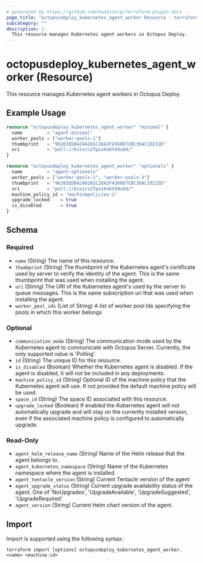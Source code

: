 ```yaml
---
# generated by https://github.com/hashicorp/terraform-plugin-docs
page_title: "octopusdeploy_kubernetes_agent_worker Resource - terraform-provider-octopusdeploy"
subcategory: ""
description: |-
  This resource manages Kubernetes agent workers in Octopus Deploy.
---
```


# octopusdeploy_kubernetes_agent_worker (Resource)

This resource manages Kubernetes agent workers in Octopus Deploy.

## Example Usage

```terraform
resource "octopusdeploy_kubernetes_agent_worker" "minimal" {
  name         = "agent-minimal"
  worker_pools = ["worker-pools-1"]
  thumbprint   = "96203ED84246201C26A2F4360D7CBC36AC1D232D"
  uri          = "poll://kcxzcv2fpsxkn6tk9u6d/"
}

resource "octopusdeploy_kubernetes_agent_worker" "optionals" {
  name         = "agent-optionals"
  worker_pools = ["worker-pools-1", "worker-pools-3"]
  thumbprint   = "96203ED84246201C26A2F4360D7CBC36AC1D232D"
  uri          = "poll://kcxzcv2fpsxkn6tk9u6d/"
  machine_policy_id = "machinepolicies-1"
  upgrade_locked    = true
  is_disabled       = true
}
```

<!-- schema generated by tfplugindocs -->
## Schema

### Required

- `name` (String) The name of this resource.
- `thumbprint` (String) The thumbprint of the Kubernetes agent's certificate used by server to verify the identity of the agent. This is the same thumbprint that was used when installing the agent.
- `uri` (String) The URI of the Kubernetes agent's used by the server to queue messages. This is the same subscription uri that was used when installing the agent.
- `worker_pool_ids` (List of String) A list of worker pool Ids specifying the pools in which this worker belongs

### Optional

- `communication_mode` (String) The communication mode used by the Kubernetes agent to communicate with Octopus Server. Currently, the only supported value is 'Polling'.
- `id` (String) The unique ID for this resource.
- `is_disabled` (Boolean) Whether the Kubernetes agent is disabled. If the agent is disabled, it will not be included in any deployments.
- `machine_policy_id` (String) Optional ID of the machine policy that the Kubernetes agent will use. If not provided the default machine policy will be used.
- `space_id` (String) The space ID associated with this resource.
- `upgrade_locked` (Boolean) If enabled the Kubernetes agent will not automatically upgrade and will stay on the currently installed version, even if the associated machine policy is configured to automatically upgrade.

### Read-Only

- `agent_helm_release_name` (String) Name of the Helm release that the agent belongs to.
- `agent_kubernetes_namespace` (String) Name of the Kubernetes namespace where the agent is installed.
- `agent_tentacle_version` (String) Current Tentacle version of the agent
- `agent_upgrade_status` (String) Current upgrade availability status of the agent. One of 'NoUpgrades', 'UpgradeAvailable', 'UpgradeSuggested', 'UpgradeRequired'
- `agent_version` (String) Current Helm chart version of the agent.

## Import

Import is supported using the following syntax:

```shell
terraform import [options] octopusdeploy_kubernetes_agent_worker.<name> <machine-id>
```
